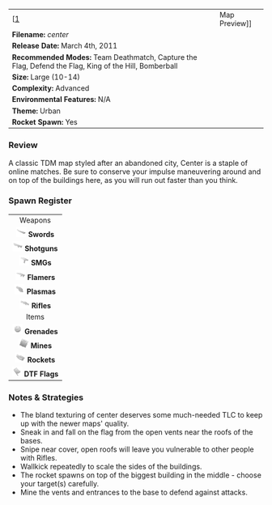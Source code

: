|                                                                                                         |                                    |
|---------------------------------------------------------------------------------------------------------|------------------------------------|
| \[[1](File:Center.png%7Cthumb%7Ccenter)|Map Preview\]\]                                                 | **Author: Derek "*JoJo*" Stegall** |
| **Filename:** *center*                                                                                  |
| **Release Date:** March 4th, 2011                                                                       |
| **Recommended Modes:** Team Deathmatch, Capture the Flag, Defend the Flag, King of the Hill, Bomberball |
| **Size:** Large (10-14)                                                                                 |
| **Complexity:** Advanced                                                                                |
| **Environmental Features:** N/A                                                                         |
| **Theme:** Urban                                                                                        |
| **Rocket Spawn:** Yes                                                                                   |

### Review

A classic TDM map styled after an abandoned city, Center is a staple of online matches. Be sure to conserve your impulse maneuvering around and on top of the buildings here, as you will run out faster than you think.

### Spawn Register

|                                                                                             |
|:-------------------------------------------------------------------------------------------:|
|                                           Weapons                                           |
|     <img src="Sword.png" title="fig:Sword.png" alt="Sword.png" width="20" /> **Swords**     |
| <img src="Shotgun.png" title="fig:Shotgun.png" alt="Shotgun.png" width="20" /> **Shotguns** |
|         <img src="Smg.png" title="fig:Smg.png" alt="Smg.png" width="20" /> **SMGs**         |
|   <img src="Flamer.png" title="fig:Flamer.png" alt="Flamer.png" width="20" /> **Flamers**   |
|   <img src="Plasma.png" title="fig:Plasma.png" alt="Plasma.png" width="20" /> **Plasmas**   |
|     <img src="Rifle.png" title="fig:Rifle.png" alt="Rifle.png" width="20" /> **Rifles**     |
|                                            Items                                            |
| <img src="Grenade.png" title="fig:Grenade.png" alt="Grenade.png" width="20" /> **Grenades** |
|       <img src="Mine.png" title="fig:Mine.png" alt="Mine.png" width="20" /> **Mines**       |
|   <img src="Rocket.png" title="fig:Rocket.png" alt="Rocket.png" width="20" /> **Rockets**   |
|     <img src="Flag.png" title="fig:Flag.png" alt="Flag.png" width="20" /> **DTF Flags**     |

### Notes & Strategies

-   The bland texturing of center deserves some much-needed TLC to keep up with the newer maps' quality.
-   Sneak in and fall on the flag from the open vents near the roofs of the bases.
-   Snipe near cover, open roofs will leave you vulnerable to other people with Rifles.
-   Wallkick repeatedly to scale the sides of the buildings.
-   The rocket spawns on top of the biggest building in the middle - choose your target(s) carefully.
-   Mine the vents and entrances to the base to defend against attacks.

